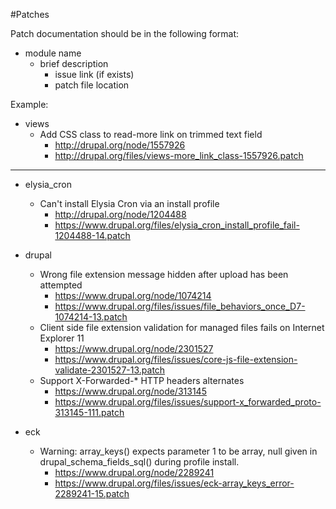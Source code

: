#Patches

Patch documentation should be in the following format:

* module name
  * brief description
    * issue link (if exists)
    * patch file location

Example:

* views
  * Add CSS class to read-more link on trimmed text field
    * http://drupal.org/node/1557926
    * http://drupal.org/files/views-more_link_class-1557926.patch

---

* elysia_cron
    * Can't install Elysia Cron via an install profile
      * http://drupal.org/node/1204488
      * https://www.drupal.org/files/elysia_cron_install_profile_fail-1204488-14.patch

* drupal
    * Wrong file extension message hidden after upload has been attempted
      * https://www.drupal.org/node/1074214
      * https://www.drupal.org/files/issues/file_behaviors_once_D7-1074214-13.patch
    * Client side file extension validation for managed files fails on Internet Explorer 11
      * https://www.drupal.org/node/2301527
      * https://www.drupal.org/files/issues/core-js-file-extension-validate-2301527-13.patch
    * Support X-Forwarded-* HTTP headers alternates
      * https://www.drupal.org/node/313145
      * https://www.drupal.org/files/issues/support-x_forwarded_proto-313145-111.patch

* eck
    * Warning: array_keys() expects parameter 1 to be array, null given
      in drupal_schema_fields_sql() during profile install.
      * https://www.drupal.org/node/2289241
      * https://www.drupal.org/files/issues/eck-array_keys_error-2289241-15.patch

